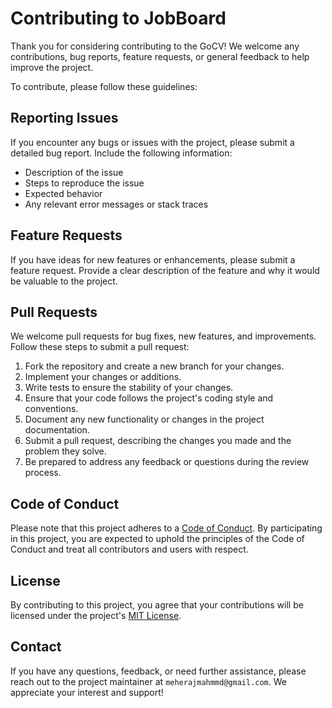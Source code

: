 # Contributing to JobBoard

Thank you for considering contributing to the GoCV! We welcome any contributions, bug reports, feature requests, or general feedback to help improve the project.

To contribute, please follow these guidelines:

## Reporting Issues

If you encounter any bugs or issues with the project, please submit a detailed bug report. Include the following information:

-   Description of the issue
-   Steps to reproduce the issue
-   Expected behavior
-   Any relevant error messages or stack traces

## Feature Requests

If you have ideas for new features or enhancements, please submit a feature request. Provide a clear description of the feature and why it would be valuable to the project.

## Pull Requests

We welcome pull requests for bug fixes, new features, and improvements. Follow these steps to submit a pull request:

1. Fork the repository and create a new branch for your changes.
2. Implement your changes or additions.
3. Write tests to ensure the stability of your changes.
4. Ensure that your code follows the project's coding style and conventions.
5. Document any new functionality or changes in the project documentation.
6. Submit a pull request, describing the changes you made and the problem they solve.
7. Be prepared to address any feedback or questions during the review process.

## Code of Conduct

Please note that this project adheres to a [Code of Conduct](CODE_OF_CONDUCT.md). By participating in this project, you are expected to uphold the principles of the Code of Conduct and treat all contributors and users with respect.

## License

By contributing to this project, you agree that your contributions will be licensed under the project's [MIT License](LICENSE).

## Contact

If you have any questions, feedback, or need further assistance, please reach out to the project maintainer at `meherajmahmmd@gmail.com`. We appreciate your interest and support!
